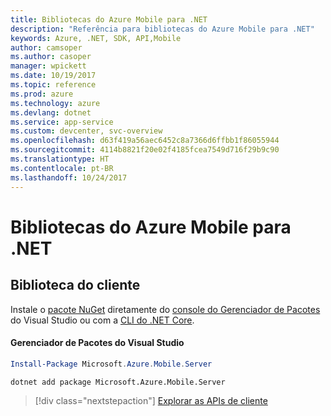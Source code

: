 ```yaml
---
title: Bibliotecas do Azure Mobile para .NET
description: "Referência para bibliotecas do Azure Mobile para .NET"
keywords: Azure, .NET, SDK, API,Mobile
author: camsoper
ms.author: casoper
manager: wpickett
ms.date: 10/19/2017
ms.topic: reference
ms.prod: azure
ms.technology: azure
ms.devlang: dotnet
ms.service: app-service
ms.custom: devcenter, svc-overview
ms.openlocfilehash: d63f419a56aec6452c8a7366d6ffbb1f86055944
ms.sourcegitcommit: 4114b8821f20e02f4185fcea7549d716f29b9c90
ms.translationtype: HT
ms.contentlocale: pt-BR
ms.lasthandoff: 10/24/2017
---
```

# <a name="azure-mobile-libraries-for-net"></a>Bibliotecas do Azure Mobile para .NET

## <a name="client-library"></a>Biblioteca do cliente

Instale o [pacote NuGet](https://www.nuget.org/packages/Microsoft.Azure.Mobile.Server) diretamente do [console do Gerenciador de Pacotes][PackageManager] do Visual Studio ou com a [CLI do .NET Core][DotNetCLI].

#### <a name="visual-studio-package-manager"></a>Gerenciador de Pacotes do Visual Studio

```powershell
Install-Package Microsoft.Azure.Mobile.Server
```

```bash
dotnet add package Microsoft.Azure.Mobile.Server
```

> [!div class="nextstepaction"]
> [Explorar as APIs de cliente](/dotnet/api/overview/azure/mobileapps/client)




[PackageManager]: https://docs.microsoft.com/nuget/tools/package-manager-console
[DotNetCLI]: https://docs.microsoft.com/dotnet/core/tools/dotnet-add-package
